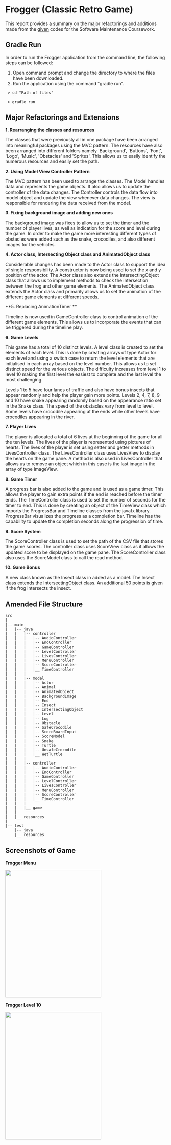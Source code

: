 # Frogger (Classic Retro Game)
This report provides a summary on the major refactorings and additions made from the [given](https://github.com/hirish99/Frogger-Arcade-Game) codes for the Software Maintenance Coursework. 


## Gradle Run
In order to run the Frogger application from the command line, the following steps can be followed:
1. Open command prompt and change the directory to where the files have been downloaded.
2. Run the application using the command "gradle run".

```
 > cd "Path of files"
```

``` 
 > gradle run
```


## Major Refactorings and Extensions
**1. Rearranging the classes and resources**

The classes that were previously all in one package have been arranged into meaningful packages using the MVC pattern. The resources have also been arranged into different folders namely 'Background', 'Buttons', 'Font', 'Logo', 'Music', 'Obstacles' and 'Sprites'. This allows us to easily identify the numerous resources and easily set the path. 


**2. Using Model View Controller Pattern**

The MVC pattern has been used to arrange the classes. The Model handles data and represents the game objects. It also allows us to update the controller of the data changes. The Controller controls the data flow into model object and update the view whenever data changes. The view is responsible for rendering the data received from the model.

**3. Fixing background image and adding new ones**

The background image was fixes to allow us to set the timer and the number of player lives, as well as indication for the score and level during the game. In order to make the game more interesting different types of obstacles were added such as the snake, crocodiles, and also different images for the vehicles.

**4. Actor class, Intersecting Object class and AnimatedObject class**

Considerable changes has been made to the Actor class to support the idea of single responsibility. A constructor is now being used to set the x and y position of the actor. The Actor class also extends the IntersectingObject class that allows us to implement methods to check the intersection between the frog and other game elements. The AnimatedObject class extends the Actor class and primarily allows us to set the animation of the different game elements at different speeds.
  
**5. Replacing AnimationTimer **

Timeline is now used in GameController class to control animation of the different game elements. This allows us to incorporate the events that can be triggered during the timeline play.

**6. Game Levels**

This game has a total of 10 distinct levels.  A level class is created to set the elements of each level. This is done by creating arrays of type Actor for each level and using a switch case to return the level elements that are initialised in each array based on the level number. This allows us to set distinct speed for the various objects. The difficulty increases from level 1 to level 10 making the first level the easiest to complete and the last level the most challenging. 


Levels 1 to 5 have four lanes of traffic and also have bonus insects that appear randomly and help the player gain more points. Levels 2, 4, 7, 8, 9 and 10 have snake appearing randomly based on the appearance ratio set in the Snake class. The speed of the obstacles vary from level to level. Some levels have crocodile appearing at the ends while other levels have crocodiles appearing in the river.

**7. Player Lives**

The player is allocated a total of 6 lives at the beginning of the game for all the ten levels. The lives of the player is represented using pictures of hearts. The lives of the player is set using setter and getter methods in LivesController class. The LivesController class uses LivesView to display the hearts on the game pane. A method is also used in LivesController that allows us to remove an object which in this case is the last image in the array of type ImageView. 

**8. Game Timer**

A progress bar is also added to the game and is used as a game timer. This allows the player to gain extra points if the end is reached before the timer ends. The TimeController class is used to set the number of seconds for the timer to end. This is done by creating an object of the TimeView class which imports the ProgressBar and Timeline classes from the javafx library. ProgressBar visualizes  the progress as a completion bar. Timeline has the capability to update the completion seconds along the progression of time. 

**9. Score System**

The ScoreController class is used to set the path of the CSV file that stores the game scores. The controller class uses ScoreView class as it allows the updated score to be displayed on the game pane. The ScoreController class also uses the ScoreModel class to call the read method. 

**10. Game Bonus**

A new class known as the Insect class in added as a model. The Insect class extends the IntersectingObject class. An additional 50 points is given if the frog intersects the insect.




## Amended File Structure

``` 
src
|
|-- main
|	|-- java
|	|	|-- controller
|	|	|	|-- AudioController
|	|	|	|-- EndController
|	|	|	|-- GameController
|	|	|	|-- LevelController
|	|	|	|-- LivesController
|	|	|	|-- MenuController
|	|	|	|-- ScoreController
|	|	|	|__ TimeController
|	|	|
|	|	|-- model
|	|	|	|-- Actor
|	|	|	|-- Animal
|	|	|	|-- AnimatedObject
|	|	|	|-- BackgroundImage
|	|	|	|-- End
|	|	|	|-- Insect
|	|	|	|-- IntersectingObject
|	|	|	|-- Level
|	|	|	|-- Log
|	|	|	|-- Obstacle
|	|	|	|-- SafeCrocodile
|	|	|	|-- ScoreBoardInput
|	|	|	|-- ScoreModel
|	|	|	|-- Snake
|	|	|	|-- Turtle
|	|	|	|-- UnsafeCrocodile
|	|	|	|__ WetTurtle
|	|	|
|	|	|-- controller
|	|	|	|-- AudioController
|	|	|	|-- EndController
|	|	|	|-- GameController
|	|	|	|-- LevelController
|	|	|	|-- LivesController
|	|	|	|-- MenuController
|	|	|	|-- ScoreController
|	|	|	|__ TimeController
|	|	|
|	|	|__ game
|	|	
|	|__ resources	
|	
|-- test
	|-- java
	|__ resources

```


## Screenshots of Game
**Frogger Menu**

<img src="https://www.linkpicture.com/q/froggerMenu.png" width="300" height="400">



**Frogger Level 10**

<img src="https://www.linkpicture.com/q/level10.png" width="300" height="400">

